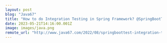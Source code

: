 ```yaml
---
layout: post
blog: "Java67"
title: "How to do Integration Testing in Spring Framework? @SpringBootTest Example Java"
date: 2023-05-21T14:16:00.001Z
image: images/java.png
remote_url: "http://www.java67.com/2022/08/springboottest-integration-test-example.html"
---
```

